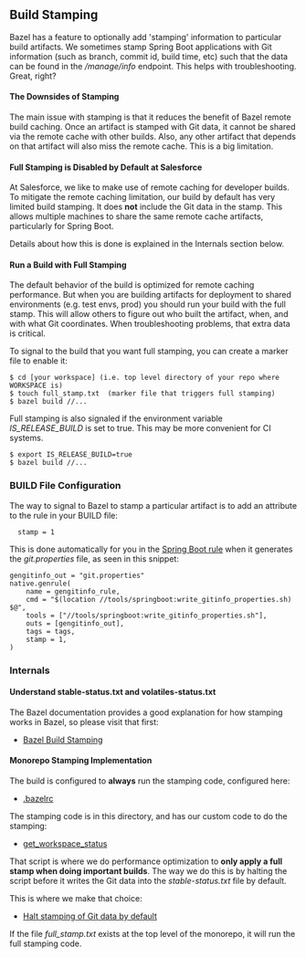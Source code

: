 ## Build Stamping

Bazel has a feature to optionally add 'stamping' information to particular build artifacts.
We sometimes stamp Spring Boot applications with Git information (such as branch,
   commit id, build time, etc) such that the data can be found in the */manage/info* endpoint.
This helps with troubleshooting.
Great, right?

#### The Downsides of Stamping

The main issue with stamping is that it reduces the benefit of Bazel remote build caching.
Once an artifact is stamped with Git data, it cannot be shared via the remote cache with other builds.
Also, any other artifact that depends on that artifact will also miss the remote cache.
This is a big limitation.

#### Full Stamping is Disabled by Default at Salesforce

At Salesforce, we like to make use of remote caching for developer builds.
To mitigate the remote caching limitation, our build by default has very limited build stamping.
It does **not** include the Git data in the stamp.
This allows multiple machines to share the same remote cache artifacts, particularly for Spring Boot.

Details about how this is done is explained in the Internals section below.

#### Run a Build with Full Stamping

The default behavior of the build is optimized for remote caching performance.
But when you are building artifacts for deployment to shared environments (e.g. test envs, prod)
  you should run your build with the full stamp.
This will allow others to figure out who built the artifact, when, and with what Git coordinates.
When troubleshooting problems, that extra data is critical.

To signal to the build that you want full stamping, you can create a marker file to enable it:

```
$ cd [your workspace] (i.e. top level directory of your repo where WORKSPACE is)
$ touch full_stamp.txt  (marker file that triggers full stamping)
$ bazel build //...
```

Full stamping is also signaled if the environment variable *IS_RELEASE_BUILD* is set to true.
This may be more convenient for CI systems.

```
$ export IS_RELEASE_BUILD=true
$ bazel build //...
```

### BUILD File Configuration

The way to signal to Bazel to stamp a particular artifact is to add an attribute to the rule in your BUILD file:

```
  stamp = 1
```

This is done automatically for you in the [Spring Boot rule](../springboot/springboot.bzl)
   when it generates the *git.properties* file, as seen in this snippet:

```
gengitinfo_out = "git.properties"
native.genrule(
    name = gengitinfo_rule,
    cmd = "$(location //tools/springboot:write_gitinfo_properties.sh) $@",
    tools = ["//tools/springboot:write_gitinfo_properties.sh"],
    outs = [gengitinfo_out],
    tags = tags,
    stamp = 1,
)
```

### Internals

#### Understand stable-status.txt and volatiles-status.txt

The Bazel documentation provides a good explanation for how stamping works in Bazel, so please visit that first:
- [Bazel Build Stamping](https://docs.bazel.build/versions/master/user-manual.html#workspace_status)

#### Monorepo Stamping Implementation

The build is configured to **always** run the stamping code, configured here:
- [.bazelrc](../../.base-bazelrc#L55)

The stamping code is in this directory, and has our custom code to do the stamping:
- [get_workspace_status](get_workspace_status)

That script is where we do performance optimization to **only apply a full stamp when doing important builds**.
The way we do this is by halting the script before it writes the Git data into the *stable-status.txt* file by default.

This is where we make that choice:
- [Halt stamping of Git data by default](get_workspace_status#L46)

If the file *full_stamp.txt* exists at the top level of the monorepo, it will run the full stamping code.
